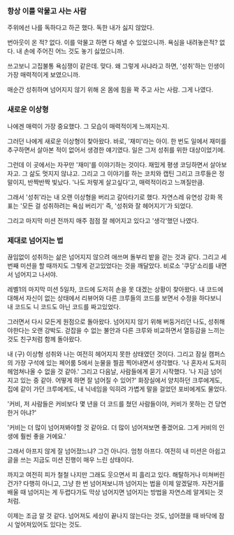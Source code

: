 
### 항상 이를 악물고 사는 사람
주위에선 나를 독하다고 하곤 했다. 독한 내가 싫지 않았다.

번아웃이 온 적? 없다.  이를 악물고 하면 다 해낼 수 있었으니까. 욕심을 내려놓은적? 없다. 내 손에 주어진 어느 것도 놓기 싫었으니까.

쓰고보니 고집불통 욕심쟁이 같은데. 맞다. 왜 그렇게 사냐라고 하면, '성취'하는 인생이 가장 매력적이게 보였으니까.

매순간 성취하며 넘어지지 않기 위해 온 몸에 힘을 꽉 주고 사는 사람.  그게 나였다.

### 새로운 이상형

나에겐 매력이 가장 중요했다. 그 모습이 매력적이게 느껴지는지.

그러던 나에게 새로운 이상형이 찾아왔다. 바로, '재미'라는 아이. 한 번도 일에서 재미를 추구하면서 살아본 적이 없어서 생경한 얘기였다. 일은 그저 성취를 위한 대상이었기에.

그런데 이 곳에서는 자꾸만 '재미'를 이야기하는 것이다. 재밌게 평생 코딩하면서 살아보자고. 그 삶도 멋지지 않냐고. 그리고 그 이야기를 하는 코치와 캡틴 그리고 크루들은 정말이지, 반짝반짝 빛났다. '나도 저렇게 살고싶다'고, 매력적이라고 느껴질만큼.

그래서 '성취'라는 내 오랜 이상형을 버리고 갈아타기로 했다. 자연스레 유연성 강화 목표는 '모든 걸 성취하려는 욕심 버리기' 즉, '성취와 잘 헤어지기'가 되었다.

그리고 마지막 미션 전까지 매주 점점 잘 헤어지고 있다고 '생각'했던 나였다.

### 제대로 넘어지는 법

끊임없이 성취하는 삶은 넘어지지 않으려 애쓰며 돌부리 밭을 걷는 것과 같다. 그리고 세번째 미션을 할 때까지도 그렇게 걷고있었다는 것을 깨달았다. 비로소 '쿠당'소리를 내면서 넘어지고 나서야.

레벨1의 마지막 미션 5일차, 코드에 도저히 손을 못 대겠는 상황이 찾아왔다. 내 코드에 대해서 자신이 없는 상태에서 리뷰어와 다른 크루들의 코드를 보면서 수정을 하다보니 내 코드도 니 코드도 아닌 코드를 짜고있었다.

그러면서 다시 모든게 원점으로 돌아왔다. 넘어지지 않기 위해 버둥거리던 나도, 성취해야한다는 오랜 강박도. 걷잡을 수 없는 불안과 다른 크루와 비교하면서 열등감을 느끼는 것도 친구처럼 함께 돌아왔다.

내 (구) 이상형 성취와 나는 여전히 헤어지지 못한 상태였던 것이다. 그리고 잠실 캠퍼스의 가장 구석에 있는 페어룸 5에서 눈물을 찔끔 찍어내면서 생각했다. '나 혼자서 도저히 헤엄쳐나올 수 없을 것 같아.' 
그리고 다음날, 사람들에게 묻기 시작했다. '나 지금 넘어지고 있는 중 같아. 어떻게 하면 잘 넘어질 수 있어?' 화장실에서 양치하던 크루에게도, 집에 같이 가던 크루에게도, 내 닉네임을 익히려 가볍게 말을 걸었던 포비에게도 물었다.

'커비, 저 사람들은 커비보다 몇 년을 더 코드를 쳤던 사람들이야, 커비가 못하는 건 당연한거 아냐?'

'커비는 더 많이 넘어져봐야할 것 같아요. 더 많이 넘어져보면 좋겠어요. 그게 커비의 인생에 훨씬 좋을 거에요.'

그래서 아프지 않게 잘 넘어졌느냐? 그건 아니다. 엄청 아프다. 여전히 내 미션은 아쉽고 글을 쓰는 지금도 미션 진행이 매우 느린 상태이다.

까지고 여전히 피가 철철 나지만 그래도 웃으면서 피 흘리고 있다. 해탈하거나 미쳐버린 건가? 다행히 아니고, 그냥 한 번 넘어져보니까 넘어지는 법을 이제 알겠달까. 자전거를 배울 때 넘어지는 게 두렵다가도 막상 넘어지면 넘어지는 방법을 자연스레 알게되는 것처럼.

이제는 조금 알 것 같다. 넘어져도 세상이 끝나지 않는다는 것도, 넘어졌을 때 바닥에 잠시 엎어져있어도 있다는 것도.
